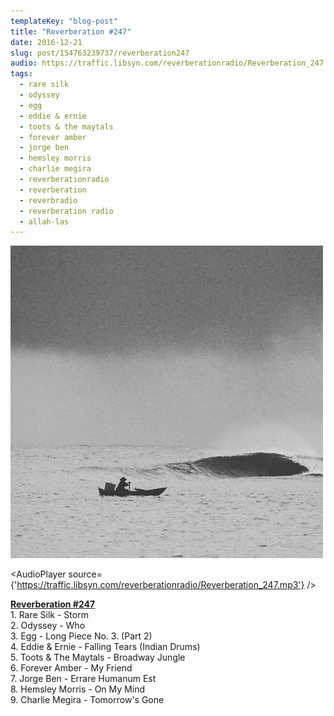 ```yaml
---
templateKey: "blog-post"
title: "Reverberation #247"
date: 2016-12-21
slug: post/154763239737/reverberation247
audio: https://traffic.libsyn.com/reverberationradio/Reverberation_247.mp3
tags:
  - rare silk
  - odyssey
  - egg
  - eddie & ernie
  - toots & the maytals
  - forever amber
  - jorge ben
  - hemsley morris
  - charlie megira
  - reverberationradio
  - reverberation
  - reverbradio
  - reverberation radio
  - allah-las
---
```


![Reverberation #247](../images/1654ec12e83b4a211e9cbb1d21a9e1c8d15712892dfa75233e038a338822e2d5.jpg)

<AudioPlayer source={'https://traffic.libsyn.com/reverberationradio/Reverberation_247.mp3'} />

<p><b><a href="https://traffic.libsyn.com/reverberationradio/Reverberation_247.mp3">Reverberation #247</a><br /></b>1. Rare Silk - Storm<br />2. Odyssey - Who<br />3. Egg - Long Piece No. 3. (Part 2)<br />4. Eddie &amp; Ernie - Falling Tears (Indian Drums)<br />5. Toots &amp; The Maytals - Broadway Jungle<br />6. Forever Amber - My Friend<br />7. Jorge Ben - Errare Humanum Est<br />8. Hemsley Morris - On My Mind<br />9. Charlie Megira - Tomorrow's Gone</p>
